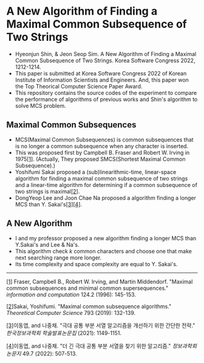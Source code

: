 # A New Algorithm of Finding a Maximal Common Subsequence of Two Strings

- Hyeonjun Shin, & Jeon Seop Sim. A New Algorithm of Finding a Maximal Common Subsequence of Two Strings. Korea Software Congress 2022, 1212-1214.
- This paper is submitted at Korea Software Congress 2022 of Korean Institute of Information Scientists and Engineers. And, this paper won the Top Theorical Computer Science Paper Award.
- This repository contains the source codes of the experiment to compare the performance of algorithms of previous works and Shin's algorithm to solve MCS problem.

## Maximal Common Subsequences
- MCS(Maximal Common Subsequences) is common subsequences that is no longer a common subsequence when any character is inserted.
- This was proposed first by Campbell B. Fraser and Robert W. Irving in 1975[[1]](https://www.sciencedirect.com/science/article/pii/S0890540196900115). (Actually, They proposed SMCS(Shortest Maximal Common Subsequence).)
- Yoshifumi Sakai proposed a (sub)linearithmic-time, linear-space algorithm for finding a maximal common subsequence of two strings and a linear-time algorithm for determining if a common subsequence of two strings is maximal[[2]](https://www.sciencedirect.com/science/article/pii/S0304397519304074).
- DongYeop Lee and Joon Chae Na proposed a algorithm finding a longer MCS than Y. Sakai's[[3]](https://www.dbpia.co.kr/pdf/pdfView.do?nodeId=NODE11035975&googleIPSandBox=false&mark=0&useDate=&ipRange=false&accessgl=Y&language=ko_KR&hasTopBanner=true)[[4]](https://www.dbpia.co.kr/pdf/pdfView.do?nodeId=NODE11100316&googleIPSandBox=false&mark=0&useDate=&ipRange=false&accessgl=Y&language=ko_KR&hasTopBanner=true).

## A New Algorithm
- I and my professor proposed a new algorithm finding a longer MCS than Y.Sakai's and Lee & Na's.
- This algorithm check _k_ common characters and choose one that make next searching range more longer.
- Its time complexity and space complexity are equal to Y. Sakai's.





---
[[1]](https://www.sciencedirect.com/science/article/pii/S0890540196900115) Fraser, Campbell B., Robert W. Irving, and Martin Middendorf. "Maximal common subsequences and minimal common supersequences." _information and computation_ 124.2 (1996): 145-153.

[[2]](https://www.sciencedirect.com/science/article/pii/S0304397519304074)Sakai, Yoshifumi. "Maximal common subsequence algorithms." _Theoretical Computer Science_ 793 (2019): 132-139.

[[3]](https://www.dbpia.co.kr/pdf/pdfView.do?nodeId=NODE11035975&googleIPSandBox=false&mark=0&useDate=&ipRange=false&accessgl=Y&language=ko_KR&hasTopBanner=true)이동엽, and 나중채. "극대 공통 부분 서열 알고리즘을 개선하기 위한 간단한 전략." _한국정보과학회 학술발표논문집_ (2021): 1149-1151.

[[4]](https://www.dbpia.co.kr/pdf/pdfView.do?nodeId=NODE11100316&googleIPSandBox=false&mark=0&useDate=&ipRange=false&accessgl=Y&language=ko_KR&hasTopBanner=true)이동엽, and 나중채. "더 긴 극대 공통 부분 서열을 찾기 위한 알고리즘." _정보과학회논문지_ 49.7 (2022): 507-513.
